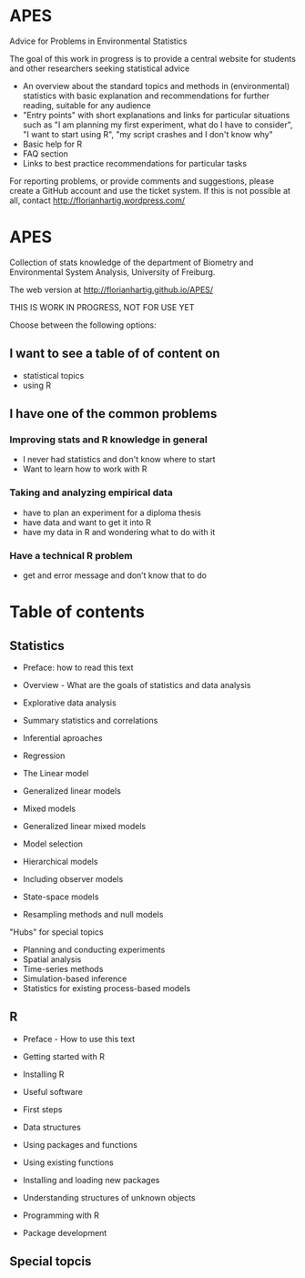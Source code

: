 APES
====

Advice for Problems in Environmental Statistics

The goal of this work in progress is to provide a central website for students and other researchers seeking statistical advice 

* An overview about the standard topics and methods in (environmental) statistics with basic explanation and recommendations for further reading, suitable for any audience
* "Entry points" with short explanations and links for particular situations such as "I am planning my first experiment, what do I have to consider", "I want to start using R", "my script crashes and I don't know why"
* Basic help for R
* FAQ section
* Links to best practice recommendations for particular tasks


For reporting problems, or provide comments and suggestions, please create a GitHub account and use the ticket system. If this is not possible at all, contact http://florianhartig.wordpress.com/





APES
====

Collection of stats knowledge of the department of Biometry and Environmental System Analysis, University of Freiburg.

The web version at http://florianhartig.github.io/APES/

THIS IS WORK IN PROGRESS, NOT FOR USE YET


Choose between the following options:


## I want to see a table of of content on

* statistical topics
* using R

## I have one of the common problems 

### Improving stats and R knowledge in general

* I never had statistics and don't know where to start
* Want to learn how to work with R

### Taking and analyzing empirical data

*	have to plan an experiment for a diploma thesis
*	have data and want to get it into R
*	have my data in R and wondering what to do with it

### Have a technical R problem

*	get and error message and don’t know that to do



Table of contents
===



## Statistics

* Preface: how to read this text

* Overview - What are the goals of statistics and data analysis
* Explorative data analysis
* Summary statistics and correlations
* Inferential aproaches
* Regression
 * The Linear model
 * Generalized linear models
 * Mixed models
 * Generalized linear mixed models
*	Model selection
*	Hierarchical models
 * Including observer models	
 * State-space models
*	Resampling methods and null models

"Hubs" for special topics

* Planning and conducting experiments
* Spatial analysis
* Time-series methods
* Simulation-based inference
* Statistics for existing process-based models







## R


* Preface - How to use this text

*	Getting started with R
 *	Installing R
 *	Useful software
 *	First steps
*	Data structures
*	Using packages and functions
 * Using existing functions	  
 * Installing and loading new packages 
 * Understanding structures of unknown objects
* Programming with R
* Package development




## Special topcis



